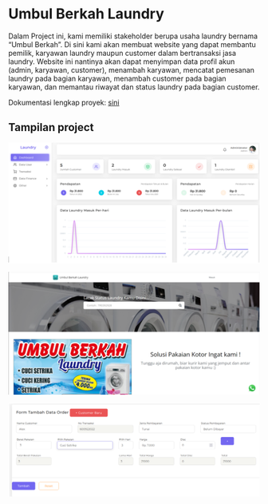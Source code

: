 # Umbul Berkah Laundry

Dalam Project ini, kami memiliki stakeholder berupa usaha laundry bernama “Umbul Berkah”. Di sini kami akan membuat website yang dapat membantu pemilik, karyawan laundry maupun customer dalam bertransaksi jasa laundry. Website ini nantinya akan dapat menyimpan data profil akun (admin, karyawan, customer), menambah karyawan, mencatat pemesanan laundry pada bagian karyawan, menambah customer pada bagian karyawan, dan memantau riwayat dan status laundry pada bagian customer.

Dokumentasi lengkap proyek: [sini](https://github.com/fikriyoma01/Umbul-Berkah-Laundry/blob/main/dokumentasi/Dokumen_proyek.pdf)

## Tampilan project
![Dashboard](https://github.com/fikriyoma01/Umbul-Berkah-Laundry/blob/main/dokumentasi/Dashboard.png?raw=true)

![Landing_Page](https://github.com/fikriyoma01/Umbul-Berkah-Laundry/blob/main/dokumentasi/Landing_Page.png?raw=true)

![Transaksi](https://github.com/fikriyoma01/Umbul-Berkah-Laundry/blob/main/dokumentasi/Transaksi.png?raw=true)
